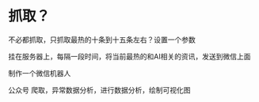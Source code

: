 

# 抓取？
不必都抓取，只抓取最热的十条到十五条左右？设置一个参数

挂在服务器上，每隔一段时间，将当前最热的和AI相关的资讯，发送到微信上面

制作一个微信机器人

公众号 爬取，异常数据分析，进行数据分析，绘制可视化图